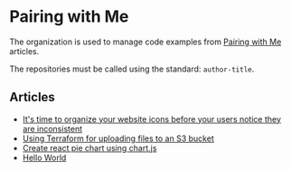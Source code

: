 # Pairing with Me

The organization is used to manage code examples from [Pairing with Me](https://pairingwith.me) articles.

The repositories must be called using the standard: `author-title`.

## Articles

* [It's time to organize your website icons before your users notice they are inconsistent](https://pairingwith.me/david/articles/2024/02/12/it-s-time-to-organize-your-website-icons-before-your-users-notice-they-are-inconsistent)
* [Using Terraform for uploading files to an S3 bucket](https://pairingwith.me/david/articles/2024/01/29/using-terraform-for-uploading-files-to-an-s3-bucket)
* [Create react pie chart using chart.js](https://pairingwith.me/david/articles/2024/01/15/create-react-pie-chart-using-chart-js)
* [Hello World](https://pairingwith.me/david/articles/2023/01/01/hello-world)
